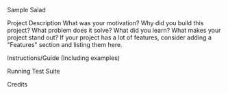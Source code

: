 Sample Salad

Project Description
  What was your motivation?
  Why did you build this project?
  What problem does it solve?
  What did you learn?
  What makes your project stand out? If your project has a lot of features, consider adding a "Features" section and listing them here.

Instructions/Guide (Including examples)

Running Test Suite

Credits
